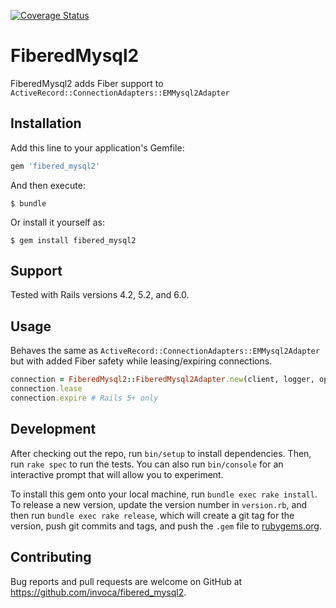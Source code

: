 [![Coverage Status](https://coveralls.io/repos/github/Invoca/fibered_mysql2/badge.svg?branch=master)](https://coveralls.io/github/Invoca/fibered_mysql2?branch=master)

# FiberedMysql2

FiberedMysql2 adds Fiber support to `ActiveRecord::ConnectionAdapters::EMMysql2Adapter`

## Installation

Add this line to your application's Gemfile:

```ruby
gem 'fibered_mysql2'
```

And then execute:

    $ bundle

Or install it yourself as:

    $ gem install fibered_mysql2

## Support
Tested with Rails versions 4.2, 5.2, and 6.0.

## Usage

Behaves the same as `ActiveRecord::ConnectionAdapters::EMMysql2Adapter` but with added Fiber safety while leasing/expiring connections.
```ruby
connection = FiberedMysql2::FiberedMysql2Adapter.new(client, logger, options, config)
connection.lease
connection.expire # Rails 5+ only
```

## Development

After checking out the repo, run `bin/setup` to install dependencies. Then, run `rake spec` to run the tests. You can also run `bin/console` for an interactive prompt that will allow you to experiment.

To install this gem onto your local machine, run `bundle exec rake install`. To release a new version, update the version number in `version.rb`, and then run `bundle exec rake release`, which will create a git tag for the version, push git commits and tags, and push the `.gem` file to [rubygems.org](https://rubygems.org).

## Contributing

Bug reports and pull requests are welcome on GitHub at https://github.com/invoca/fibered_mysql2.
